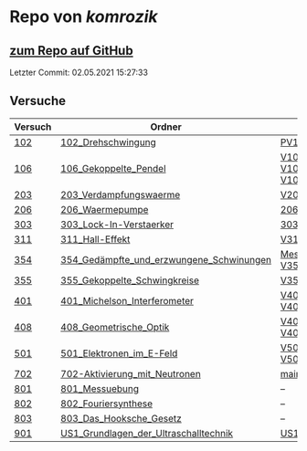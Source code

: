# Repo von *komrozik*

## [zum Repo auf GitHub](https://github.com/komrozik/AP2019)

Letzter Commit: 02.05.2021 15:27:33

## Versuche

|       Versuch       |                                                                 Ordner                                                                 |                                                                                                                                                                                                                                                                      PDFs                                                                                                                                                                                                                                                                      |
|---------------------|----------------------------------------------------------------------------------------------------------------------------------------|------------------------------------------------------------------------------------------------------------------------------------------------------------------------------------------------------------------------------------------------------------------------------------------------------------------------------------------------------------------------------------------------------------------------------------------------------------------------------------------------------------------------------------------------|
|[102](../versuch/102)|[102_Drehschwingung](https://github.com/komrozik/AP2019/tree/master/102_Drehschwingung)                                                 |[PV102_Rueckgabe.pdf](https://docs.google.com/viewer?url=https://raw.githubusercontent.com/komrozik/AP2019/master/102_Drehschwingung/PV102_Rueckgabe.pdf)                                                                                                                                                                                                                                                                                                                                                                                       |
|[106](../versuch/106)|[106_Gekoppelte_Pendel](https://github.com/komrozik/AP2019/tree/master/106_Gekoppelte_Pendel)                                           |[V106 - Protokoll_Anmerkung1.pdf](https://docs.google.com/viewer?url=https://raw.githubusercontent.com/komrozik/AP2019/master/106_Gekoppelte_Pendel/V106%20-%20Protokoll_Anmerkung1.pdf)<br/>[V106-Protokoll-Version2.pdf](https://docs.google.com/viewer?url=https://raw.githubusercontent.com/komrozik/AP2019/master/106_Gekoppelte_Pendel/V106-Protokoll-Version2.pdf)<br/>[V106 - Protokoll.pdf](https://docs.google.com/viewer?url=https://raw.githubusercontent.com/komrozik/AP2019/master/106_Gekoppelte_Pendel/V106%20-%20Protokoll.pdf)|
|[203](../versuch/203)|[203_Verdampfungswaerme](https://github.com/komrozik/AP2019/tree/master/203_Verdampfungswaerme)                                         |[V203_Verdampfungswaerme.pdf](https://docs.google.com/viewer?url=https://raw.githubusercontent.com/komrozik/AP2019/master/203_Verdampfungswaerme/V203_Verdampfungswaerme.pdf)                                                                                                                                                                                                                                                                                                                                                                   |
|[206](../versuch/206)|[206_Waermepumpe](https://github.com/komrozik/AP2019/tree/master/206_Waermepumpe)                                                       |[206_Waermepumpe.pdf](https://docs.google.com/viewer?url=https://raw.githubusercontent.com/komrozik/AP2019/master/206_Waermepumpe/206_Waermepumpe.pdf)                                                                                                                                                                                                                                                                                                                                                                                          |
|[303](../versuch/303)|[303_Lock-In-Verstaerker](https://github.com/komrozik/AP2019/tree/master/303_Lock-In-Verstaerker)                                       |[303_Lock_In_Verstärker.pdf](https://docs.google.com/viewer?url=https://raw.githubusercontent.com/komrozik/AP2019/master/303_Lock-In-Verstaerker/303_Lock_In_Verst%C3%A4rker.pdf)                                                                                                                                                                                                                                                                                                                                                               |
|[311](../versuch/311)|[311_Hall-Effekt](https://github.com/komrozik/AP2019/tree/master/311_Hall-Effekt)                                                       |[V311_Hall_Effekt.pdf](https://docs.google.com/viewer?url=https://raw.githubusercontent.com/komrozik/AP2019/master/311_Hall-Effekt/V311_Hall_Effekt.pdf)                                                                                                                                                                                                                                                                                                                                                                                        |
|[354](../versuch/354)|[354_Gedämpfte_und_erzwungene_Schwinungen](https://github.com/komrozik/AP2019/tree/master/354_Ged%C3%A4mpfte_und_erzwungene_Schwinungen)|[Messwerte354.pdf](https://docs.google.com/viewer?url=https://raw.githubusercontent.com/komrozik/AP2019/master/354_Ged%C3%A4mpfte_und_erzwungene_Schwinungen/Messwerte354.pdf)<br/>[V354_Gedaempfe_Schwinung.pdf](https://docs.google.com/viewer?url=https://raw.githubusercontent.com/komrozik/AP2019/master/354_Ged%C3%A4mpfte_und_erzwungene_Schwinungen/V354_Gedaempfe_Schwinung.pdf)                                                                                                                                                       |
|[355](../versuch/355)|[355_Gekoppelte_Schwingkreise](https://github.com/komrozik/AP2019/tree/master/355_Gekoppelte_Schwingkreise)                             |[V355_Gekopelte_Schwingkreise.pdf](https://docs.google.com/viewer?url=https://raw.githubusercontent.com/komrozik/AP2019/master/355_Gekoppelte_Schwingkreise/V355_Gekopelte_Schwingkreise.pdf)                                                                                                                                                                                                                                                                                                                                                   |
|[401](../versuch/401)|[401_Michelson_Interferometer](https://github.com/komrozik/AP2019/tree/master/401_Michelson_Interferometer)                             |[V401-mrozik-kebekus.pdf](https://docs.google.com/viewer?url=https://raw.githubusercontent.com/komrozik/AP2019/master/401_Michelson_Interferometer/V401-mrozik-kebekus.pdf)<br/>[V401.pdf](https://docs.google.com/viewer?url=https://raw.githubusercontent.com/komrozik/AP2019/master/401_Michelson_Interferometer/V401.pdf)                                                                                                                                                                                                                   |
|[408](../versuch/408)|[408_Geometrische_Optik](https://github.com/komrozik/AP2019/tree/master/408_Geometrische_Optik)                                         |[V408.pdf](https://docs.google.com/viewer?url=https://raw.githubusercontent.com/komrozik/AP2019/master/408_Geometrische_Optik/V408.pdf)<br/>[V408-mrozik-kebekus.pdf](https://docs.google.com/viewer?url=https://raw.githubusercontent.com/komrozik/AP2019/master/408_Geometrische_Optik/V408-mrozik-kebekus.pdf)                                                                                                                                                                                                                               |
|[501](../versuch/501)|[501_Elektronen_im_E-Feld](https://github.com/komrozik/AP2019/tree/master/501_Elektronen_im_E-Feld)                                     |[V501_kebekus_Mrozik.pdf](https://docs.google.com/viewer?url=https://raw.githubusercontent.com/komrozik/AP2019/master/501_Elektronen_im_E-Feld/V501_kebekus_Mrozik.pdf)<br/>[V501.pdf](https://docs.google.com/viewer?url=https://raw.githubusercontent.com/komrozik/AP2019/master/501_Elektronen_im_E-Feld/V501.pdf)                                                                                                                                                                                                                           |
|[702](../versuch/702)|[702-Aktivierung_mit_Neutronen](https://github.com/komrozik/AP2019/tree/master/702-Aktivierung_mit_Neutronen)                           |[main.pdf](https://docs.google.com/viewer?url=https://raw.githubusercontent.com/komrozik/AP2019/master/702-Aktivierung_mit_Neutronen/main.pdf)                                                                                                                                                                                                                                                                                                                                                                                                  |
|[801](../versuch/801)|[801_Messuebung](https://github.com/komrozik/AP2019/tree/master/801_Messuebung)                                                         |–                                                                                                                                                                                                                                                                                                                                                                                                                                                                                                                                               |
|[802](../versuch/802)|[802_Fouriersynthese](https://github.com/komrozik/AP2019/tree/master/802_Fouriersynthese)                                               |–                                                                                                                                                                                                                                                                                                                                                                                                                                                                                                                                               |
|[803](../versuch/803)|[803_Das_Hooksche_Gesetz](https://github.com/komrozik/AP2019/tree/master/803_Das_Hooksche_Gesetz)                                       |–                                                                                                                                                                                                                                                                                                                                                                                                                                                                                                                                               |
|[901](../versuch/901)|[US1_Grundlagen_der_Ultraschalltechnik](https://github.com/komrozik/AP2019/tree/master/US1_Grundlagen_der_Ultraschalltechnik)           |[US1(V901).pdf](https://docs.google.com/viewer?url=https://raw.githubusercontent.com/komrozik/AP2019/master/US1_Grundlagen_der_Ultraschalltechnik/US1%28V901%29.pdf)                                                                                                                                                                                                                                                                                                                                                                            |
